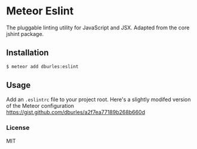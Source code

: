 # Meteor Eslint

The pluggable linting utility for JavaScript and JSX. Adapted from the core jshint package.

## Installation

```sh
$ meteor add dburles:eslint
```

## Usage

Add an `.eslintrc` file to your project root. Here's a slightly modifed version of the Meteor configuration https://gist.github.com/dburles/a2f7ea77189b268b660d

### License

MIT